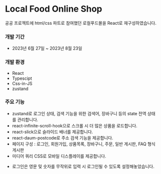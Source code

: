# Local Food Online Shop

공공 프로젝트에 html/css 파트로 참여했던 로컬푸드몰을 React로 재구성하였습니다.

### 개발 기간

- 2023년 6월 27일 ~ 2023년 8월 23일

### 개발 환경

- React
- Typescipt
- Css-in-JS
- zustand

### 주요 기능

- zustand로 로그인 상태, 검색 기능을 위한 검색어, 장바구니 등의 state 전역 상태를 관리합니다.
- react-infinite-scroll-hook으로 스크롤 시 더 많은 상품을 로드합니다.
- react-slick으로 슬라이드 배너를 제공합니다.
- react-daum-postcode로 주소 검색 기능을 제공합니다.
- 페이지 구성 : 로그인, 회원가입, 상품목록, 장바구니, 주문, 일반 게시판, FAQ 형식 게시판
- 미디어 쿼리 CSS로 모바일 디스플레이를 제공합니다.

* 로그인은 영문 및 숫자를 무작위로 입력 시 로그인될 수 있도록 설정해놓았습니다.
